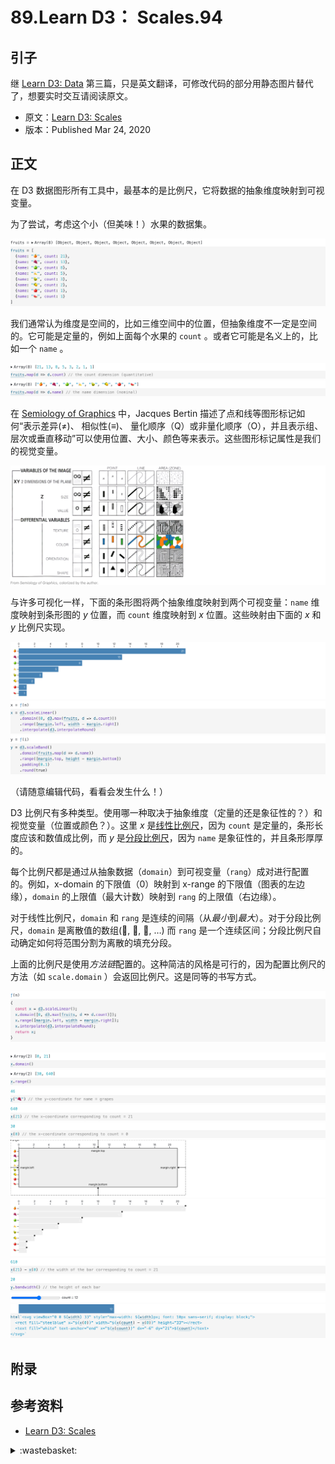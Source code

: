 # 89.Learn D3： Scales.94

## <a name="start"></a> 引子
继 [Learn D3: Data][url-pre] 第三篇，只是英文翻译，可修改代码的部分用静态图片替代了，想要实时交互请阅读原文。

- 原文：[Learn D3: Scales][url-1]
- 版本：Published Mar 24, 2020

## <a name="title1"></a> 正文
在 D3 数据图形所有工具中，最基本的是比例尺，它将数据的抽象维度映射到可视变量。

为了尝试，考虑这个小（但美味！）水果的数据集。

![89-1][url-local-1]

我们通常认为维度是空间的，比如三维空间中的位置，但抽象维度不一定是空间的。它可能是定量的，例如上面每个水果的 `count` 。或者它可能是名义上的，比如一个 `name` 。

![89-2][url-local-2]
![89-3][url-local-3]

在 [Semiology of Graphics][url-2] 中，Jacques Bertin 描述了点和线等图形标记如何“表示差异(≠)、 相似性(≡)、 量化顺序（Q）或非量化顺序（O），并且表示组、层次或垂直移动”可以使用位置、大小、颜色等来表示。这些图形标记属性是我们的视觉变量。

![89-4][url-local-4]

与许多可视化一样，下面的条形图将两个抽象维度映射到两个可视变量：`name` 维度映射到条形图的 *y* 位置，而 `count` 维度映射到 *x* 位置。这些映射由下面的 *x* 和 *y* 比例尺实现。

![89-5][url-local-5]
![89-6][url-local-6]
![89-7][url-local-7]

（请随意编辑代码，看看会发生什么！）

D3 比例尺有多种类型。使用哪一种取决于抽象维度（定量的还是象征性的？）和视觉变量（位置或颜色？）。这里 *x* 是[线性比例尺][url-3]，因为 `count` 是定量的，条形长度应该和数值成比例，而 *y* 是[分段比例尺][url-4]，因为 `name` 是象征性的，并且条形厚厚的。

每个比例尺都是通过从抽象数据（`domain`）到可视变量（`rang`）成对进行配置的。例如，x-domain 的下限值（0）映射到 x-range 的下限值（图表的左边缘），`domain` 的上限值（最大计数）映射到 `rang` 的上限值（右边缘）。

对于线性比例尺，`domain` 和 `rang` 是连续的间隔（从*最小*到*最大*）。对于分段比例尺，`domain` 是离散值的数组(🍊, 🍇, 🍏, …) 而 `rang` 是一个连续区间；分段比例尺自动确定如何将范围分割为离散的填充分段。

上面的比例尺是使用*方法链*配置的。这种简洁的风格是可行的，因为配置比例尺的方法（如 `scale.domain` ）会返回比例尺。这是同等的书写方式。

![89-8][url-local-8]


![89-9][url-local-9]
![89-10][url-local-10]
![89-11][url-local-11]
![89-12][url-local-12]
![89-13][url-local-13]
![89-14][url-local-14]
![89-15][url-local-15]
![89-16][url-local-16]
![89-17][url-local-17]
![89-18][url-local-18]
![89-19][url-local-19]



## 附录



## <a name="reference"></a> 参考资料
- [Learn D3: Scales][url-1]

[url-pre]:https://github.com/XXHolic/blog/issues/93
[url-1]:https://observablehq.com/@d3/learn-d3-scales?collection=@d3/learn-d3
[url-2]:https://book.douban.com/subject/4733932/
[url-3]:https://observablehq.com/@d3/d3-scalelinear
[url-4]:https://observablehq.com/@d3/d3-scaleband


[url-5]:https://developer.mozilla.org/en-US/docs/Web/API/Blob
[url-6]:https://developer.mozilla.org/en-US/docs/Web/JavaScript/Reference/Global_Objects/ArrayBuffer
[url-7]:https://observablehq.com/@d3/d3-autotype
[url-8]:https://2ality.com/2012/09/expressions-vs-statements.html
[url-9]:https://developer.mozilla.org/en-US/docs/Web/JavaScript/Reference/Statements/return
[url-10]:https://developer.mozilla.org/en-US/docs/Web/JavaScript/Reference/Operators/yield
[url-11]:https://github.com/d3/d3-dsv/blob/master/README.md#autoType
[url-12]:https://observablehq.com/@d3/histogram
[url-13]:https://observablehq.com/@observablehq/how-observable-runs
[url-14]:https://developer.mozilla.org/en-US/docs/Web/JavaScript/Reference/Global_Objects/Array/from
[url-15]:https://developer.mozilla.org/en-US/docs/Web/JavaScript/Reference/Global_Objects/Array/map



[url-local-1]:./images/89/1.png
[url-local-2]:./images/89/2.png
[url-local-3]:./images/89/3.png
[url-local-4]:./images/89/4.png
[url-local-5]:./images/89/5.png
[url-local-6]:./images/89/6.png
[url-local-7]:./images/89/7.png
[url-local-8]:./images/89/8.png
[url-local-9]:./images/89/9.png
[url-local-10]:./images/89/10.png
[url-local-11]:./images/89/11.png
[url-local-12]:./images/89/12.png
[url-local-13]:./images/89/13.png
[url-local-14]:./images/89/14.png
[url-local-15]:./images/89/15.png
[url-local-16]:./images/89/16.png
[url-local-17]:./images/89/17.png
[url-local-18]:./images/89/18.png
[url-local-19]:./images/89/19.png

<details>
<summary>:wastebasket:</summary>

成功获得芳心！

特莉丝比叶奈法要温和很多。

这杰洛特真是全都要啊。

![89-poster][url-local-poster]

</details>

[url-local-poster]:./images/89/poster.jpg
